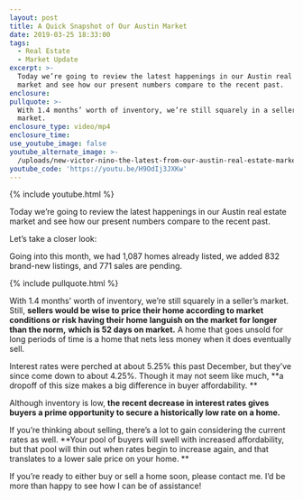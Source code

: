 ```yaml
---
layout: post
title: A Quick Snapshot of Our Austin Market
date: 2019-03-25 18:33:00
tags:
  - Real Estate
  - Market Update
excerpt: >-
  Today we’re going to review the latest happenings in our Austin real estate
  market and see how our present numbers compare to the recent past.
enclosure:
pullquote: >-
  With 1.4 months’ worth of inventory, we’re still squarely in a seller’s
  market.
enclosure_type: video/mp4
enclosure_time:
use_youtube_image: false
youtube_alternate_image: >-
  /uploads/new-victor-nino-the-latest-from-our-austin-real-estate-market-youtube-new-1.jpg
youtube_code: 'https://youtu.be/H9OdIj3JXKw'
---
```


{% include youtube.html %}

Today we’re going to review the latest happenings in our Austin real estate market and see how our present numbers compare to the recent past. 

Let’s take a closer look: 

Going into this month, we had 1,087 homes already listed, we added 832 brand-new listings, and 771 sales are pending.

{% include pullquote.html %}

With 1.4 months’ worth of inventory, we’re still squarely in a seller’s market. Still, **sellers would be wise to price their home according to market conditions or risk having their home languish on the market for longer than the norm,** **which is 52 days on market.** A home that goes unsold for long periods of time is a home that nets less money when it does eventually sell. 

Interest rates were perched at about 5.25% this past December, but they’ve since come down to about 4.25%. Though it may not seem like much, **a dropoff of this size makes a big difference in buyer affordability. **

Although inventory is low, **the recent decrease in interest rates gives buyers a prime opportunity to secure a historically low rate on a home.** 

If you’re thinking about selling, there’s a lot to gain considering the current rates as well. **Your pool of buyers will swell with increased affordability, but that pool will thin out when rates begin to increase again, and that translates to a lower sale price on your home. **

If you’re ready to either buy or sell a home soon, please contact me. I’d be more than happy to see how I can be of assistance!